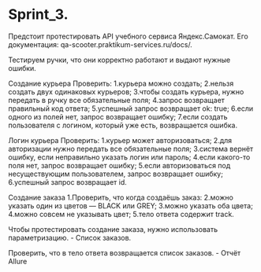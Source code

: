 # Sprint_3.

Предстоит протестировать API учебного сервиса Яндекс.Самокат. 
Его документация: qa-scooter.praktikum-services.ru/docs/.

Тестируем ручки, что они корректно работают и выдают нужные ошибки.

  Создание курьера
Проверить:
    1.курьера можно создать;
    2.нельзя создать двух одинаковых курьеров;
    3.чтобы создать курьера, нужно передать в ручку все обязательные поля;
    4.запрос возвращает правильный код ответа;
    5.успешный запрос возвращает ok: true;
    6.если одного из полей нет, запрос возвращает ошибку;
    7.если создать пользователя с логином, который уже есть, возвращается ошибка.
    
  Логин курьера
Проверить:
    1.курьер может авторизоваться;
    2.для авторизации нужно передать все обязательные поля;
    3.система вернёт ошибку, если неправильно указать логин или пароль;
    4.если какого-то поля нет, запрос возвращает ошибку;
    5.если авторизоваться под несуществующим пользователем, запрос возвращает ошибку;
    6.успешный запрос возвращает id.
    
   Создание заказа
    1.Проверить, что когда создаёшь заказ:
    2.можно указать один из цветов — BLACK или GREY;
    3.можно указать оба цвета;
    4.можно совсем не указывать цвет;
    5.тело ответа содержит track.
  
  Чтобы протестировать создание заказа, нужно использовать параметризацию.
    - Список заказов.
    
  Проверить, что в тело ответа возвращается список заказов.
    - Отчёт Allure
